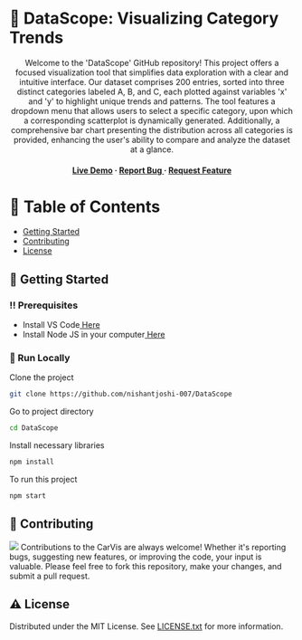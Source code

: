 # :star2: DataScope: Visualizing Category Trends

<div align='center'>
<p>Welcome to the 'DataScope' GitHub repository! This project offers a focused visualization tool that simplifies data exploration with a clear and intuitive interface. Our dataset comprises 200 entries, sorted into three distinct categories labeled A, B, and C, each plotted against variables 'x' and 'y' to highlight unique trends and patterns. The tool features a dropdown menu that allows users to select a specific category, upon which a corresponding scatterplot is dynamically generated. Additionally, a comprehensive bar chart presenting the distribution across all categories is provided, enhancing the user's ability to compare and analyze the dataset at a glance.</p>
<h4> <a href=https://nishantjoshi-007.github.io/DataScope/>Live Demo</a> <span> · </span> <a href="https://github.com/nishantjoshi-007/DataScope/issues"> Report Bug </a> <span> · </span> <a href="https://github.com/nishantjoshi-007/DataScope/issues"> Request Feature </a> </h4>
</div>

# :notebook_with_decorative_cover: Table of Contents
- [Getting Started](#toolbox-getting-started)
- [Contributing](#wave-contributing)
- [License](#warning-license)


## :toolbox: Getting Started
### :bangbang: Prerequisites
- Install VS Code<a href="https://code.visualstudio.com/Download"> Here</a>
- Install Node JS in your computer<a href="https://nodejs.org/en/"> Here</a>


### :running: Run Locally
Clone the project
```bash
git clone https://github.com/nishantjoshi-007/DataScope
```
Go to project directory
```bash
cd DataScope
```
Install necessary libraries
```bash
npm install
```
To run this project
```bash
npm start
```


## :wave: Contributing
<img src="https://contrib.rocks/image?repo=Louis3797/awesome-readme-template" /> Contributions to the CarVis are always welcome! Whether it's reporting bugs, suggesting new features, or improving the code, your input is valuable. Please feel free to fork this repository, make your changes, and submit a pull request.

## :warning: License
Distributed under the MIT License. See <a href="https://github.com/nishantjoshi-007/DataScope/blob/main/LICENSE">LICENSE.txt</a> for more information.
